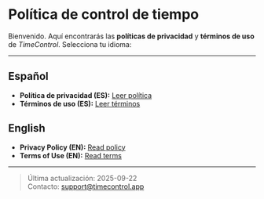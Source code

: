 # Política de control de tiempo

Bienvenido. Aquí encontrarás las **políticas de privacidad** y **términos de uso** de *TimeControl*.
Selecciona tu idioma:

---

## Español
- **Política de privacidad (ES):** [Leer política](policy_es)
- **Términos de uso (ES):** [Leer términos](usage_es.txt)

## English
- **Privacy Policy (EN):** [Read policy](policy_en)
- **Terms of Use (EN):** [Read terms](usage_en.txt)

---

> Última actualización: 2025-09-22  
> Contacto: support@timecontrol.app
